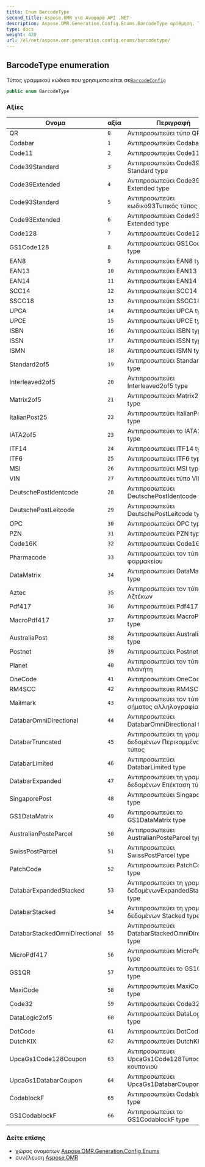```yaml
---
title: Enum BarcodeType
second_title: Aspose.OMR για Αναφορά API .NET
description: Aspose.OMR.Generation.Config.Enums.BarcodeType αρίθμηση. Τύπος γραμμικού κώδικα που χρησιμοποιείται σεBarcodeConfig
type: docs
weight: 420
url: /el/net/aspose.omr.generation.config.enums/barcodetype/
---
```

## BarcodeType enumeration

Τύπος γραμμικού κώδικα που χρησιμοποιείται σε[`BarcodeConfig`](../../aspose.omr.generation.config.elements/barcodeconfig/)

```csharp
public enum BarcodeType
```

### Αξίες

| Ονομα | αξία | Περιγραφή |
| --- | --- | --- |
| QR | `0` | Αντιπροσωπεύει τύπο QR |
| Codabar | `1` | Αντιπροσωπεύει Codabar type |
| Code11 | `2` | Αντιπροσωπεύει Code11 type |
| Code39Standard | `3` | Αντιπροσωπεύει Code39 Standard type |
| Code39Extended | `4` | Αντιπροσωπεύει Code39 Extended type |
| Code93Standard | `5` | Αντιπροσωπεύει κωδικό93Τυπικός τύπος |
| Code93Extended | `6` | Αντιπροσωπεύει Code93 Extended type |
| Code128 | `7` | Αντιπροσωπεύει Code128 type |
| GS1Code128 | `8` | Αντιπροσωπεύει GS1Code128 type |
| EAN8 | `9` | Αντιπροσωπεύει EAN8 type |
| EAN13 | `10` | Αντιπροσωπεύει EAN13 type |
| EAN14 | `11` | Αντιπροσωπεύει EAN14 type |
| SCC14 | `12` | Αντιπροσωπεύει SCC14 type |
| SSCC18 | `13` | Αντιπροσωπεύει SSCC18 type |
| UPCA | `14` | Αντιπροσωπεύει UPCA type |
| UPCE | `15` | Αντιπροσωπεύει UPCE type |
| ISBN | `16` | Αντιπροσωπεύει ISBN type |
| ISSN | `17` | Αντιπροσωπεύει ISSN type |
| ISMN | `18` | Αντιπροσωπεύει ISMN type |
| Standard2of5 | `19` | Αντιπροσωπεύει Standard2of5 type |
| Interleaved2of5 | `20` | Αντιπροσωπεύει Interleaved2of5 type |
| Matrix2of5 | `21` | Αντιπροσωπεύει Matrix2of5 type |
| ItalianPost25 | `22` | Αντιπροσωπεύει ItalianPost25 type |
| IATA2of5 | `23` | Αντιπροσωπεύει το IATA2of5 type |
| ITF14 | `24` | Αντιπροσωπεύει ITF14 type |
| ITF6 | `25` | Αντιπροσωπεύει ITF6 type |
| MSI | `26` | Αντιπροσωπεύει MSI type |
| VIN | `27` | Αντιπροσωπεύει τύπο VIN |
| DeutschePostIdentcode | `28` | Αντιπροσωπεύει DeutschePostIdentcode type |
| DeutschePostLeitcode | `29` | Αντιπροσωπεύει DeutschePostLeitcode type |
| OPC | `30` | Αντιπροσωπεύει OPC type |
| PZN | `31` | Αντιπροσωπεύει PZN type |
| Code16K | `32` | Αντιπροσωπεύει Code16K type |
| Pharmacode | `33` | Αντιπροσωπεύει τον τύπο φαρμακείου |
| DataMatrix | `34` | Αντιπροσωπεύει DataMatrix type |
| Aztec | `35` | Αντιπροσωπεύει τον τύπο των Αζτέκων |
| Pdf417 | `36` | Αντιπροσωπεύει Pdf417 type |
| MacroPdf417 | `37` | Αντιπροσωπεύει MacroPdf417 type |
| AustraliaPost | `38` | Αντιπροσωπεύει AustraliaPost type |
| Postnet | `39` | Αντιπροσωπεύει Postnet type |
| Planet | `40` | Αντιπροσωπεύει τον τύπο πλανήτη |
| OneCode | `41` | Αντιπροσωπεύει OneCode type |
| RM4SCC | `42` | Αντιπροσωπεύει RM4SCC type |
| Mailmark | `43` | Αντιπροσωπεύει τον τύπο σήματος αλληλογραφίας |
| DatabarOmniDirectional | `44` | Αντιπροσωπεύει DatabarOmniDirectional type |
| DatabarTruncated | `45` | Αντιπροσωπεύει τη γραμμή δεδομένων Περικομμένος τύπος |
| DatabarLimited | `46` | Αντιπροσωπεύει DatabarLimited type |
| DatabarExpanded | `47` | Αντιπροσωπεύει τη γραμμή δεδομένων Επέκταση τύπου |
| SingaporePost | `48` | Αντιπροσωπεύει SingaporePost type |
| GS1DataMatrix | `49` | Αντιπροσωπεύει το GS1DataMatrix type |
| AustralianPosteParcel | `50` | Αντιπροσωπεύει AustralianPosteParcel type |
| SwissPostParcel | `51` | Αντιπροσωπεύει SwissPostParcel type |
| PatchCode | `52` | Αντιπροσωπεύει PatchCode type |
| DatabarExpandedStacked | `53` | Αντιπροσωπεύει τη γραμμή δεδομένωνExpandedStacked type |
| DatabarStacked | `54` | Αντιπροσωπεύει τη γραμμή δεδομένων Stacked type |
| DatabarStackedOmniDirectional | `55` | Αντιπροσωπεύει DatabarStackedOmniDirectional type |
| MicroPdf417 | `56` | Αντιπροσωπεύει MicroPdf417 type |
| GS1QR | `57` | Αντιπροσωπεύει το GS1QR type |
| MaxiCode | `58` | Αντιπροσωπεύει MaxiCode type |
| Code32 | `59` | Αντιπροσωπεύει Code32 type |
| DataLogic2of5 | `60` | Αντιπροσωπεύει DataLogic2of5 type |
| DotCode | `61` | Αντιπροσωπεύει DotCode type |
| DutchKIX | `62` | Αντιπροσωπεύει DutchKIX type |
| UpcaGs1Code128Coupon | `63` | Αντιπροσωπεύει UpcaGs1Code128Τύπος κουπονιού |
| UpcaGs1DatabarCoupon | `64` | Αντιπροσωπεύει UpcaGs1DatabarCoupon type |
| CodablockF | `65` | Αντιπροσωπεύει CodablockF type |
| GS1CodablockF | `66` | Αντιπροσωπεύει το GS1CodablockF type |

### Δείτε επίσης

* χώρος ονομάτων [Aspose.OMR.Generation.Config.Enums](../../aspose.omr.generation.config.enums/)
* συνέλευση [Aspose.OMR](../../)


